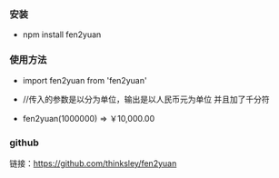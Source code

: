 ### 安装
- npm install fen2yuan
### 使用方法
- import fen2yuan from 'fen2yuan'

- //传入的参数是以分为单位，输出是以人民币元为单位 并且加了千分符
- fen2yuan(1000000)   =>  ￥10,000.00

### github
链接：<https://github.com/thinksley/fen2yuan>